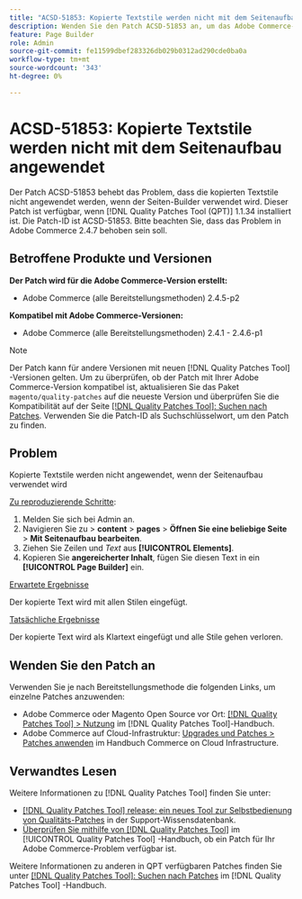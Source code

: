 ```yaml
---
title: "ACSD-51853: Kopierte Textstile werden nicht mit dem Seitenaufbau angewendet."
description: Wenden Sie den Patch ACSD-51853 an, um das Adobe Commerce-Problem zu beheben, bei dem die kopierten Textstile nicht angewendet werden, wenn der Seiten-Builder verwendet wird.
feature: Page Builder
role: Admin
source-git-commit: fe11599dbef283326db029b0312ad290cde0ba0a
workflow-type: tm+mt
source-wordcount: '343'
ht-degree: 0%

---
```


# ACSD-51853: Kopierte Textstile werden nicht mit dem Seitenaufbau angewendet

Der Patch ACSD-51853 behebt das Problem, dass die kopierten Textstile nicht angewendet werden, wenn der Seiten-Builder verwendet wird. Dieser Patch ist verfügbar, wenn [!DNL Quality Patches Tool (QPT)] 1.1.34 installiert ist. Die Patch-ID ist ACSD-51853. Bitte beachten Sie, dass das Problem in Adobe Commerce 2.4.7 behoben sein soll.

## Betroffene Produkte und Versionen

**Der Patch wird für die Adobe Commerce-Version erstellt:**

* Adobe Commerce (alle Bereitstellungsmethoden) 2.4.5-p2

**Kompatibel mit Adobe Commerce-Versionen:**

* Adobe Commerce (alle Bereitstellungsmethoden) 2.4.1 - 2.4.6-p1

>[!NOTE]
>
>Der Patch kann für andere Versionen mit neuen [!DNL Quality Patches Tool] -Versionen gelten. Um zu überprüfen, ob der Patch mit Ihrer Adobe Commerce-Version kompatibel ist, aktualisieren Sie das Paket `magento/quality-patches` auf die neueste Version und überprüfen Sie die Kompatibilität auf der Seite [[!DNL Quality Patches Tool]: Suchen nach Patches](https://experienceleague.adobe.com/tools/commerce-quality-patches/index.html). Verwenden Sie die Patch-ID als Suchschlüsselwort, um den Patch zu finden.

## Problem

Kopierte Textstile werden nicht angewendet, wenn der Seitenaufbau verwendet wird

<u>Zu reproduzierende Schritte</u>:

1. Melden Sie sich bei Admin an.
1. Navigieren Sie zu > **content** > **pages** > **Öffnen Sie eine beliebige Seite** > **Mit Seitenaufbau bearbeiten**.
1. Ziehen Sie Zeilen und *Text* aus **[!UICONTROL Elements]**.
1. Kopieren Sie **angereicherter Inhalt**, fügen Sie diesen Text in ein **[!UICONTROL Page Builder]** ein.

<u>Erwartete Ergebnisse</u>

Der kopierte Text wird mit allen Stilen eingefügt.

<u>Tatsächliche Ergebnisse</u>

Der kopierte Text wird als Klartext eingefügt und alle Stile gehen verloren.

## Wenden Sie den Patch an

Verwenden Sie je nach Bereitstellungsmethode die folgenden Links, um einzelne Patches anzuwenden:

* Adobe Commerce oder Magento Open Source vor Ort: [[!DNL Quality Patches Tool] > Nutzung](/help/tools/quality-patches-tool/usage.md) im [!DNL Quality Patches Tool]-Handbuch.
* Adobe Commerce auf Cloud-Infrastruktur: [Upgrades und Patches > Patches anwenden](https://experienceleague.adobe.com/docs/commerce-cloud-service/user-guide/develop/upgrade/apply-patches.html) im Handbuch Commerce on Cloud Infrastructure.

## Verwandtes Lesen

Weitere Informationen zu [!DNL Quality Patches Tool] finden Sie unter:

* [[!DNL Quality Patches Tool] release: ein neues Tool zur Selbstbedienung von Qualitäts-Patches](https://experienceleague.adobe.com/en/docs/commerce-knowledge-base/kb/announcements/commerce-announcements/magento-quality-patches-released-new-tool-to-self-serve-quality-patches) in der Support-Wissensdatenbank.
* [Überprüfen Sie mithilfe von  [!DNL Quality Patches Tool]](/help/tools/quality-patches-tool/patches-available-in-qpt/check-patch-for-magento-issue-with-magento-quality-patches.md) im [!UICONTROL Quality Patches Tool] -Handbuch, ob ein Patch für Ihr Adobe Commerce-Problem verfügbar ist.


Weitere Informationen zu anderen in QPT verfügbaren Patches finden Sie unter [[!DNL Quality Patches Tool]: Suchen nach Patches](https://experienceleague.adobe.com/tools/commerce-quality-patches/index.html) im [!DNL Quality Patches Tool] -Handbuch.
